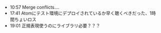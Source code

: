 
- 10:57 Merge conflicts....
- 17:41 Atomにテスト環境にデプロイされているか早く聴くべきだった、1時間ちょいロス
- 19:01 正規表現使うのにライブラリ必要？？？